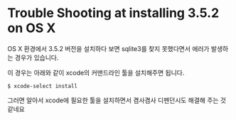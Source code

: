 # Trouble Shooting at installing 3.5.2 on OS X

OS X 환경에서 3.5.2 버전을 설치하다 보면 sqlite3를 찾지 못했다면서 에러가 발생하는 경우가 있습니다.

이 경우는 아래와 같이 xcode의 커맨드라인 툴을 설치해주면 됩니다.

```
$ xcode-select install
```

그러면 알아서 xcode에 필요한 툴을 설치하면서 겸사겸사 디펜던시도 해결해 주는 것 같네요